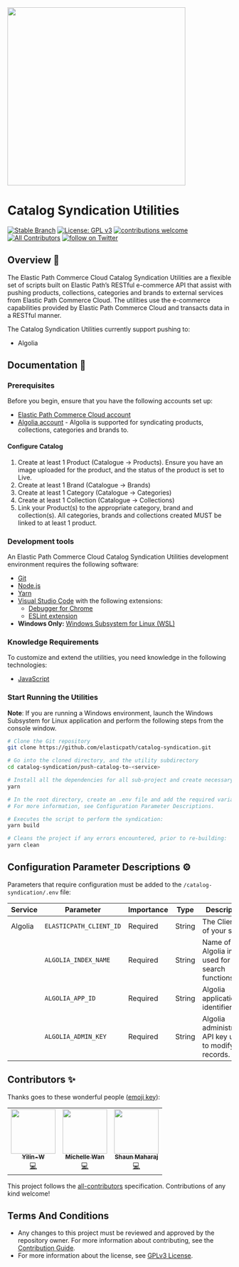 <img src="https://www.elasticpath.com/themes/custom/bootstrap_sass/logo.svg" alt="" width="400" />

# Catalog Syndication Utilities

[![Stable Branch](https://img.shields.io/badge/stable%20branch-master-blue.svg)](https://github.com/elasticpath/catalog-syndication)
[![License: GPL v3](https://img.shields.io/badge/License-GPLv3-blue.svg)](https://www.gnu.org/licenses/gpl-3.0)
[![contributions welcome](https://img.shields.io/badge/contributions-welcome-brightgreen.svg?style=flat)](https://github.com/elasticpath/catalog-syndication/issues)
[![All Contributors](https://img.shields.io/badge/all_contributors-1-orange.svg?style=flat-square)](#contributors-)
[![follow on Twitter](https://img.shields.io/twitter/follow/elasticpath?style=social&logo=twitter)](https://twitter.com/intent/follow?screen_name=elasticpath)

## Overview 🚀

The Elastic Path Commerce Cloud Catalog Syndication Utilities are a flexible set of scripts built on Elastic Path’s RESTful e-commerce API that assist with pushing products, collections, categories and brands to external services from Elastic Path Commerce Cloud. The utilities use the e-commerce capabilities provided by Elastic Path Commerce Cloud and transacts data in a RESTful manner.

The Catalog Syndication Utilities currently support pushing to:
- Algolia

## Documentation 📖

### Prerequisites

Before you begin, ensure that you have the following accounts set up:

- [Elastic Path Commerce Cloud account](https://dashboard.elasticpath.com/login)
- [Algolia account](https://www.algolia.com/) - Algolia is supported for syndicating products, collections, categories and brands to.

#### Configure Catalog
1. Create at least 1 Product (Catalogue -> Products). Ensure you have an image uploaded for the product, and the status of the product is set to Live.
2. Create at least 1 Brand (Catalogue -> Brands)
3. Create at least 1 Category (Catalogue -> Categories)
4. Create at least 1 Collection (Catalogue -> Collections)
5. Link your Product(s) to the appropriate category, brand and collection(s). All categories, brands and collections created MUST be linked to at least 1 product.

### Development tools

An Elastic Path Commerce Cloud Catalog Syndication Utilities development environment requires the following software:

- [Git](https://git-scm.com/downloads)
- [Node.js](https://nodejs.org/en/download/)
- [Yarn](https://yarnpkg.com/en/)
- [Visual Studio Code](https://code.visualstudio.com/) with the following extensions:
    - [Debugger for Chrome](https://marketplace.visualstudio.com/items?itemName=msjsdiag.debugger-for-chrome)
    - [ESLint extension](https://marketplace.visualstudio.com/items?itemName=dbaeumer.vscode-eslint)
- **Windows Only:** [Windows Subsystem for Linux (WSL)](https://docs.microsoft.com/en-us/windows/wsl/about)

### Knowledge Requirements

To customize and extend the utilities, you need knowledge in the following technologies:

- [JavaScript](https://www.javascript.com/)

### Start Running the Utilities

**Note**: If you are running a Windows environment, launch the Windows Subsystem for Linux application and perform the following steps from the console window.

```bash
# Clone the Git repository
git clone https://github.com/elasticpath/catalog-syndication.git

# Go into the cloned directory, and the utility subdirectory
cd catalog-syndication/push-catalog-to-<service>

# Install all the dependencies for all sub-project and create necessary symlinks in-between them
yarn

# In the root directory, create an .env file and add the required variables with your account information.
# For more information, see Configuration Parameter Descriptions.

# Executes the script to perform the syndication:
yarn build

# Cleans the project if any errors encountered, prior to re-building:
yarn clean
```

## Configuration Parameter Descriptions ⚙️

Parameters that require configuration must be added to the `/catalog-syndication/.env` file:

|Service|  Parameter| Importance|Type|Description|
|--|--|--|--|--|
|Algolia|`ELASTICPATH_CLIENT_ID`| Required| String| The Client ID of your store.|
|  |`ALGOLIA_INDEX_NAME`| Required| String| Name of Algolia index used for search functions.|
|  |`ALGOLIA_APP_ID`| Required| String| Algolia application identifier.|
|  |`ALGOLIA_ADMIN_KEY`| Required| String| Algolia administrative API key used to modify records.|

## Contributors ✨

Thanks goes to these wonderful people ([emoji key](https://allcontributors.org/docs/en/emoji-key)):

<!-- ALL-CONTRIBUTORS-LIST:START - Do not remove or modify this section -->
<!-- prettier-ignore-start -->
<!-- markdownlint-disable -->
<table>
  <tr>
    <td align="center"><a href="https://github.com/Yilin-W"><img src="https://avatars1.githubusercontent.com/u/64274391?s=400&v=4" width="100px;" alt=""/><br /><sub><b>Yilin-W
</b></sub></a><br /><a href="https://github.com/elasticpath/catalog-syndication/commits?author=Yilin-W" title="Code">💻</a></td>
    <td align="center"><a href="https://github.com/mwan-ep"><img src="https://avatars3.githubusercontent.com/u/54115904?v=4" width="100px;" alt=""/><br /><sub><b>Michelle Wan</b></sub></a><br /><a href="https://github.com/elasticpath/catalog-syndication/commits?author=mwan-ep" title="Code">💻</a></td>
    <td align="center"><a href="https://github.com/shaunmaharaj"><img src="https://avatars3.githubusercontent.com/u/39800563?v=4" width="100px;" alt=""/><br /><sub><b>Shaun Maharaj</b></sub></a><br /><a href="https://github.com/elasticpath/catalog-syndication/commits?author=shaunmaharaj" title="Code">💻</a></td>
  </tr>
</table>

<!-- markdownlint-enable -->
<!-- prettier-ignore-end -->
<!-- ALL-CONTRIBUTORS-LIST:END -->

This project follows the [all-contributors](https://github.com/all-contributors/all-contributors) specification. Contributions of any kind welcome!

## Terms And Conditions

- Any changes to this project must be reviewed and approved by the repository owner. For more information about contributing, see the [Contribution Guide](https://github.com/elasticpath/catalog-syndication/blob/master/.github/CONTRIBUTING.md).
- For more information about the license, see [GPLv3 License](https://github.com/elasticpath/catalog-syndication/blob/master/LICENSE).
